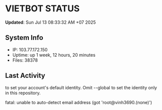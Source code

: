 # VIETBOT STATUS
**Updated**: Sun Jul 13 08:33:32 AM +07 2025

## System Info
- IP: 103.77.172.150
- Uptime: up 1 week, 12 hours, 20 minutes
- Files: 38378

## Last Activity

to set your account's default identity.
Omit --global to set the identity only in this repository.

fatal: unable to auto-detect email address (got 'root@vinh3690.(none)')
